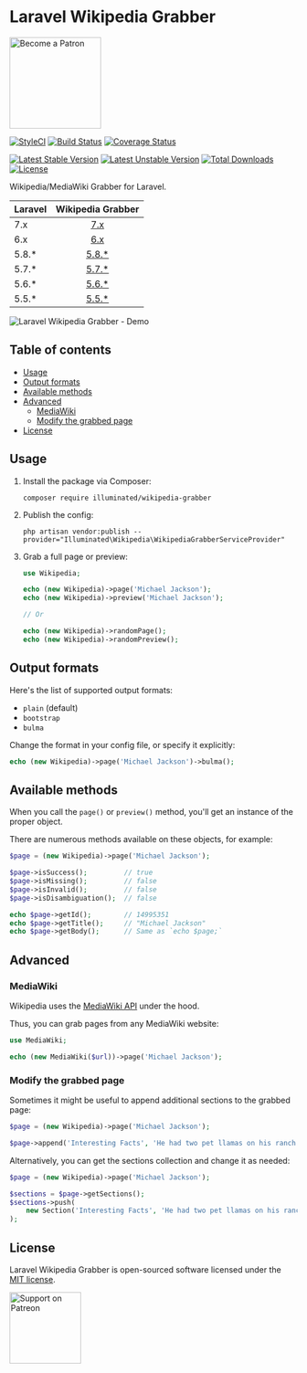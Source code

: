 # Laravel Wikipedia Grabber

[<img src="https://user-images.githubusercontent.com/1286821/43083932-4915853a-8ea0-11e8-8983-db9e0f04e772.png" alt="Become a Patron" width="160" />](https://patreon.com/dmitryivanov)

[![StyleCI](https://styleci.io/repos/117998599/shield?branch=master&style=flat)](https://styleci.io/repos/117998599)
[![Build Status](https://travis-ci.com/dmitry-ivanov/laravel-wikipedia-grabber.svg?branch=master)](https://travis-ci.com/dmitry-ivanov/laravel-wikipedia-grabber)
[![Coverage Status](https://coveralls.io/repos/github/dmitry-ivanov/laravel-wikipedia-grabber/badge.svg?branch=master)](https://coveralls.io/github/dmitry-ivanov/laravel-wikipedia-grabber?branch=master)

[![Latest Stable Version](https://poser.pugx.org/illuminated/wikipedia-grabber/v/stable)](https://packagist.org/packages/illuminated/wikipedia-grabber)
[![Latest Unstable Version](https://poser.pugx.org/illuminated/wikipedia-grabber/v/unstable)](https://packagist.org/packages/illuminated/wikipedia-grabber)
[![Total Downloads](https://poser.pugx.org/illuminated/wikipedia-grabber/downloads)](https://packagist.org/packages/illuminated/wikipedia-grabber)
[![License](https://poser.pugx.org/illuminated/wikipedia-grabber/license)](https://packagist.org/packages/illuminated/wikipedia-grabber)

Wikipedia/MediaWiki Grabber for Laravel.

| Laravel | Wikipedia Grabber                                                            |
| ------- | :--------------------------------------------------------------------------: |
| 7.x     | [7.x](https://github.com/dmitry-ivanov/laravel-wikipedia-grabber/tree/7.x)   |
| 6.x     | [6.x](https://github.com/dmitry-ivanov/laravel-wikipedia-grabber/tree/6.x)   |
| 5.8.*   | [5.8.*](https://github.com/dmitry-ivanov/laravel-wikipedia-grabber/tree/5.8) |
| 5.7.*   | [5.7.*](https://github.com/dmitry-ivanov/laravel-wikipedia-grabber/tree/5.7) |
| 5.6.*   | [5.6.*](https://github.com/dmitry-ivanov/laravel-wikipedia-grabber/tree/5.6) |
| 5.5.*   | [5.5.*](https://github.com/dmitry-ivanov/laravel-wikipedia-grabber/tree/5.5) |

![Laravel Wikipedia Grabber - Demo](doc/img/demo.gif)

## Table of contents

- [Usage](#usage)
- [Output formats](#output-formats)
- [Available methods](#available-methods)
- [Advanced](#advanced)
  - [MediaWiki](#mediawiki)
  - [Modify the grabbed page](#modify-the-grabbed-page)
- [License](#license)

## Usage

1. Install the package via Composer:

    ```shell script
    composer require illuminated/wikipedia-grabber
    ```

2. Publish the config:

    ```shell script
    php artisan vendor:publish --provider="Illuminated\Wikipedia\WikipediaGrabberServiceProvider"
    ```

3. Grab a full page or preview:

    ```php
    use Wikipedia;

    echo (new Wikipedia)->page('Michael Jackson');
    echo (new Wikipedia)->preview('Michael Jackson');

    // Or

    echo (new Wikipedia)->randomPage();
    echo (new Wikipedia)->randomPreview();
    ```

## Output formats

Here's the list of supported output formats:

- `plain` (default)
- `bootstrap`
- `bulma`

Change the format in your config file, or specify it explicitly:

```php
echo (new Wikipedia)->page('Michael Jackson')->bulma();
```

## Available methods

When you call the `page()` or `preview()` method, you'll get an instance of the proper object.

There are numerous methods available on these objects, for example:

```php
$page = (new Wikipedia)->page('Michael Jackson');

$page->isSuccess();         // true
$page->isMissing();         // false
$page->isInvalid();         // false
$page->isDisambiguation();  // false

echo $page->getId();        // 14995351
echo $page->getTitle();     // "Michael Jackson"
echo $page->getBody();      // Same as `echo $page;`
```

## Advanced

### MediaWiki

Wikipedia uses the [MediaWiki API](https://mediawiki.org/wiki/API:Main_page) under the hood.

Thus, you can grab pages from any MediaWiki website:

```php
use MediaWiki;

echo (new MediaWiki($url))->page('Michael Jackson');
```

### Modify the grabbed page

Sometimes it might be useful to append additional sections to the grabbed page:

```php
$page = (new Wikipedia)->page('Michael Jackson');

$page->append('Interesting Facts', 'He had two pet llamas on his ranch called Lola and Louis.');
```

Alternatively, you can get the sections collection and change it as needed:

```php
$page = (new Wikipedia)->page('Michael Jackson');

$sections = $page->getSections();
$sections->push(
    new Section('Interesting Facts', 'He had two pet llamas on his ranch called Lola and Louis.', $level = 2)
);
```

## License

Laravel Wikipedia Grabber is open-sourced software licensed under the [MIT license](LICENSE.md).

[<img src="https://user-images.githubusercontent.com/1286821/43086829-ff7c006e-8ea6-11e8-8b03-ecf97ca95b2e.png" alt="Support on Patreon" width="125" />](https://patreon.com/dmitryivanov)
